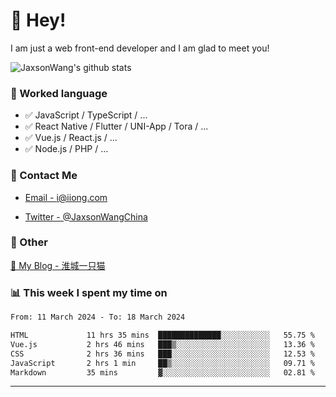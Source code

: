 # 👋 Hey!

I am just a web front-end developer and I am glad to meet you!

![JaxsonWang's github stats](https://github-readme-stats.vercel.app/api?username=JaxsonWang&&show_icons=true&&title_color=1abc9c&&icon_color=1abc9c)


### 📝 Worked language

- ✅ JavaScript / TypeScript / ...
- ✅ React Native / Flutter / UNI-App / Tora / ...
- ✅ Vue.js / React.js / ...
- ✅ Node.js / PHP / ...

### 📮 Contact Me

- [Email - i@iiong.com](mailto:i@iiong.com)

- [Twitter - @JaxsonWangChina](https://twitter.com/JaxsonWangChina)

### 🤪 Other

[📌 My Blog - 淮城一只猫](https://iiong.com)

### 📊 This week I spent my time on

<!--START_SECTION:waka-->

```txt
From: 11 March 2024 - To: 18 March 2024

HTML             11 hrs 35 mins  ██████████████░░░░░░░░░░░   55.75 %
Vue.js           2 hrs 46 mins   ███▒░░░░░░░░░░░░░░░░░░░░░   13.36 %
CSS              2 hrs 36 mins   ███░░░░░░░░░░░░░░░░░░░░░░   12.53 %
JavaScript       2 hrs 1 min     ██▒░░░░░░░░░░░░░░░░░░░░░░   09.71 %
Markdown         35 mins         ▓░░░░░░░░░░░░░░░░░░░░░░░░   02.81 %
```

<!--END_SECTION:waka-->

---
